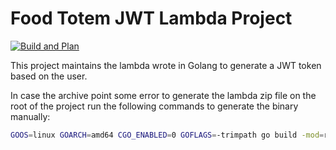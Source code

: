 # Food Totem JWT Lambda Project
[![Build and Plan](https://github.com/leonardo-avila/jwt-lambda/actions/workflows/main.yml/badge.svg)](https://github.com/leonardo-avila/jwt-lambda/actions/workflows/main.yml)

This project maintains the lambda wrote in Golang to generate a JWT token based on the user.

In case the archive point some error to generate the lambda zip file on the root of the project run the following commands to generate the binary manually:

```bash
GOOS=linux GOARCH=amd64 CGO_ENABLED=0 GOFLAGS=-trimpath go build -mod=readonly -ldflags='-s -w' -o bootstrap main.go
```